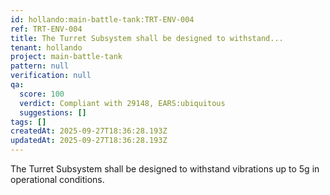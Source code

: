 ```yaml
---
id: hollando:main-battle-tank:TRT-ENV-004
ref: TRT-ENV-004
title: The Turret Subsystem shall be designed to withstand...
tenant: hollando
project: main-battle-tank
pattern: null
verification: null
qa:
  score: 100
  verdict: Compliant with 29148, EARS:ubiquitous
  suggestions: []
tags: []
createdAt: 2025-09-27T18:36:28.193Z
updatedAt: 2025-09-27T18:36:28.193Z
---
```


The Turret Subsystem shall be designed to withstand vibrations up to 5g in operational conditions.
